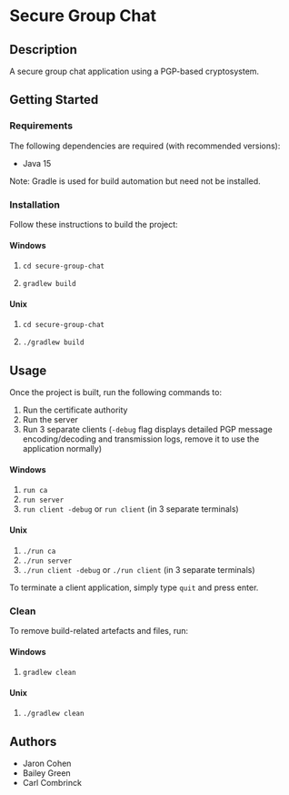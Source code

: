 # Secure Group Chat

## Description

A secure group chat application using a PGP-based cryptosystem.

## Getting Started

### Requirements

The following dependencies are required (with recommended versions):

- Java 15

Note: Gradle is used for build automation but need not be installed.

### Installation

Follow these instructions to build the project:

#### Windows

1. ```cd secure-group-chat```

1. ```gradlew build``` 

#### Unix

1. ```cd secure-group-chat```

1. ```./gradlew build``` 

## Usage

Once the project is built, run the following commands to:

1. Run the certificate authority
1. Run the server
1. Run 3 separate clients (```-debug``` flag displays detailed PGP message encoding/decoding and transmission logs, remove it to use the application normally)

#### Windows

1. ```run ca```
1. ```run server```
1. ```run client -debug``` or ```run client``` (in 3 separate terminals)

#### Unix

1. ```./run ca```
1. ```./run server```
1. ```./run client -debug``` or ```./run client``` (in 3 separate terminals)

To terminate a client application, simply type ```quit``` and press enter.

### Clean

To remove build-related artefacts and files, run:

#### Windows

1. ```gradlew clean```

#### Unix

1. ```./gradlew clean```

## Authors

- Jaron Cohen
- Bailey Green
- Carl Combrinck
